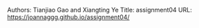 Authors: Tianjiao Gao and Xiangting Ye
Title: assignment04
URL:  https://joannaggg.github.io/assignment04/
